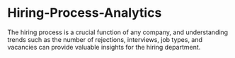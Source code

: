 # Hiring-Process-Analytics
The hiring process is a crucial function of any company, and understanding trends such as the number of rejections, interviews, job types, and vacancies can provide valuable insights for the hiring department.
